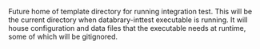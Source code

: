 Future home of template directory for running integration test. This will be the current directory 
when databrary-inttest executable is running. It will house configuration and data files that the 
executable needs at runtime, some of which will be gitignored.
